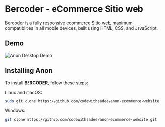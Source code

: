 # Bercoder - eCommerce Sitio web



Bercoder is a fully responsive ecommerce Sitio web, maximum compatiblities in all mobile devices, built using HTML, CSS, and JavaScript.

## Demo

![Anon Desktop Demo](./website-demo-image/desktop.png "Desktop Demo")


## Installing Anon

To install **BERCODER**, follow these steps:

Linux and macOS:

```bash
sudo git clone https://github.com/codewithsadee/anon-ecommerce-website.git
```

Windows:

```bash
git clone https://github.com/codewithsadee/anon-ecommerce-website.git
```

